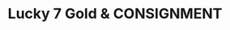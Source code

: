 ---
title: "Lucky 7 Gold & CONSIGNMENT"
url: /villas/lucky-7-gold-and-consignment/
shop: charity
---